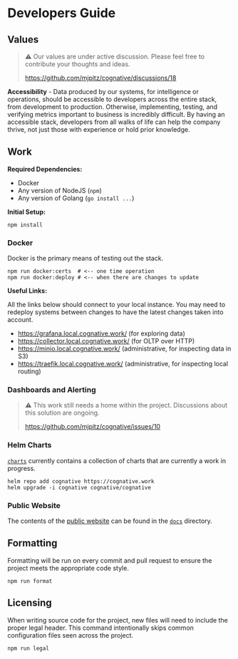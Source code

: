 # Developers Guide

## Values

> :warning: Our values are under active discussion. Please feel free to contribute your thoughts and ideas.
>
> https://github.com/mjpitz/cognative/discussions/18

**Accessibility** - Data produced by our systems, for intelligence or operations, should be accessible to developers
across the entire stack, from development to production. Otherwise, implementing, testing, and verifying metrics
important to business is incredibly difficult. By having an accessible stack, developers from all walks of life can help
the company thrive, not just those with experience or hold prior knowledge.

## Work

**Required Dependencies:**

- Docker
- Any version of NodeJS (`npm`)
- Any version of Golang (`go install ...`)

**Initial Setup:**

```shell
npm install
```

### Docker

Docker is the primary means of testing out the stack.

```shell
npm run docker:certs  # <-- one time operation
npm run docker:deploy # <-- when there are changes to update
```

**Useful Links:**

All the links below should connect to your local instance. You may need to redeploy systems between changes to have the
latest changes taken into account.

- https://grafana.local.cognative.work/ (for exploring data)
- https://collector.local.cognative.work/ (for OLTP over HTTP)
- https://minio.local.cognative.work/ (administrative, for inspecting data in S3)
- https://traefik.local.cognative.work/ (administrative, for inspecting local routing)

### Dashboards and Alerting

> :warning: This work still needs a home within the project. Discussions about this solution are ongoing.
>
> https://github.com/mjpitz/cognative/issues/10

### Helm Charts

[`charts`](../infra/charts) currently contains a collection of charts that are currently a work in progress.

```shell
helm repo add cognative https://cognative.work
helm upgrade -i cognative cognative/cognative
```

### Public Website

The contents of the [public website][] can be found in the [`docs`]() directory.

[public website]: https://mjpitz.github.io/cognative/

## Formatting

Formatting will be run on every commit and pull request to ensure the project meets the appropriate code style.

```shell
npm run format
```

## Licensing

When writing source code for the project, new files will need to include the proper legal header. This command
intentionally skips common configuration files seen across the project.

```shell
npm run legal
```
